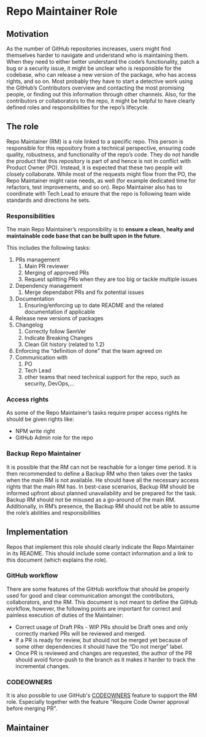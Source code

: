 # Repo Maintainer Role

## Motivation

As the number of GitHub repositories increases, users might find themselves harder to navigate and understand who is maintaining them. When they need to either better understand the code’s functionality, patch a bug or a security issue, it might be unclear who is responsible for the codebase, who can release a new version of the package, who has access rights, and so on. Most probably they have to start a detective work using the GitHub’s Contributors overview and contacting the most promising people, or finding out this information through other channels.
Also, for the contributors or collaborators to the repo, it might be helpful to have clearly defined roles and responsibilities for the repo’s lifecycle.

## The role

Repo Maintainer (RM) is a role linked to a specific repo. This person is responsible for this repository from a technical perspective, ensuring code quality, robustness, and functionality of the repo’s code. They do not handle the product that this repository is part of and hence is not in conflict with Product Owner (PO). Instead, it is expected that these two people will closely collaborate. While most of the requests might flow from the PO, the Repo Maintainer might raise needs, as well (for example dedicated time for refactors, test improvements, and so on). Repo Maintainer also has to coordinate with Tech Lead to ensure that the repo is following team wide standards and directions he sets.

### Responsibilities

The main Repo Maintainer’s responsibility is to **ensure a clean, healty and maintainable code base that can be built upon in the future**.

This includes the following tasks:

1. PRs management
   1. Main PR reviewer
   2. Merging of approved PRs
   3. Request splitting PRs when they are too big or tackle multiple issues
2. Dependency management
   1. Merge dependabot PRs and fix potential issues
3. Documentation
   1. Ensuring/enforcing up to date README and the related documentation if applicable
4. Release new versions of packages
5. Changelog
   1. Correctly follow SemVer
   2. Indicate Breaking Changes
   3. Clean Git history (related to 1.2)
6. Enforcing the “definition of done” that the team agreed on
7. Communication with
   1. PO
   2. Tech Lead
   3. other teams that need technical support for the repo, such as security, DevOps,…

### Access rights

As some of the Repo Maintainer’s tasks require proper access rights he should be given rights like:

- NPM write right
- GitHub Admin role for the repo

### Backup Repo Maintainer

It is possible that the RM can not be reachable for a longer time period. It is then recommended to define a Backup RM who then takes over the tasks when the main RM is not available. He should have all the necessary access rights that the main RM has.
In best-case scenarios, Backup RM should be informed upfront about planned unavailability and be prepared for the task. Backup RM should not be misused as a go-around of the main RM. Additionally, in RM’s presence, the Backup RM should not be able to assume the role’s abilities and responsibilities

## Implementation

Repos that implement this role should clearly indicate the Repo Maintainer in its README. This should include some contact information and a link to this document (which explains the role).

### GitHub workflow

There are some features of the GitHub workflow that should be properly used for good and clear communication amongst the contributors, collaborators, and the RM. This document is not meant to define the GitHub workflow, however, the following points are important for correct and painless execution of duties of the Maintainer:

 - Correct usage of Draft PRs - WIP PRs should be Draft ones and only correctly marked PRs will be reviewed and merged.
 - If a PR is ready for review, but should not be merged yet because of some other dependencies it should have the “Do not merge” label.
 - Once PR is reviewed and changes are requested, the author of the PR should avoid force-push to the branch as it makes it harder to track the incremental changes.

### CODEOWNERS

It is also possible to use GitHub's [CODEOWNERS](https://docs.github.com/en/free-pro-team@latest/github/creating-cloning-and-archiving-repositories/about-code-owners) feature to support the RM role. Especially together with the feature "Require Code Owner approval before merging PR".

## Maintainer

